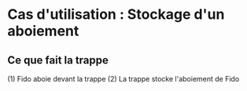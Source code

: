 # Cas d'utilisation : Stockage d'un aboiement

## Ce que fait la trappe
(1) Fido aboie devant la trappe
(2) La trappe stocke l'aboiement de Fido